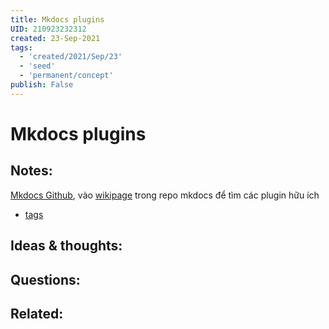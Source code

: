 ```yaml
---
title: Mkdocs plugins
UID: 210923232312
created: 23-Sep-2021
tags:
  - 'created/2021/Sep/23'
  - 'seed'
  - 'permanent/concept'
publish: False
---
```

# Mkdocs plugins

## Notes:
[Mkdocs Github](https://github.com/mkdocs/mkdocs), vào [wikipage](https://github.com/mkdocs/mkdocs/wiki) trong repo mkdocs để tìm các plugin hữu ích
- [tags](https://github.com/jldiaz/mkdocs-plugin-tags)

## Ideas & thoughts:

## Questions:

## Related:
